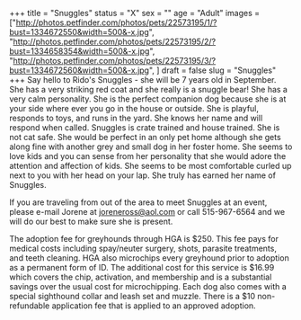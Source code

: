 +++
title = "Snuggles"
status = "X"
sex = ""
age = "Adult"
images = ["http://photos.petfinder.com/photos/pets/22573195/1/?bust=1334672550&width=500&-x.jpg",
"http://photos.petfinder.com/photos/pets/22573195/2/?bust=1334658354&width=500&-x.jpg",
"http://photos.petfinder.com/photos/pets/22573195/3/?bust=1334672560&width=500&-x.jpg",
]
draft = false
slug = "Snuggles"
+++
Say hello to Rido's Snuggles - she will be 7 years old in September. She has a very striking red coat and she really is a snuggle bear! She has a very calm personality.  She is the perfect companion dog because she is at your side where ever you go in the house or outside.  She is playful, responds to toys, and runs in the yard.  She knows her name and will respond when called.  Snuggles is crate trained and house trained.  She is not cat safe.  She would be perfect in an only pet home although she gets along fine with another grey and small dog in her foster home.  She seems to love kids and you can sense from her personality that she would adore the attention and affection of kids.  She seems to be most comfortable curled up next to you with her head on your lap.  She truly has earned her name of Snuggles.



If you are traveling from out of the area to meet Snuggles at an event, please e-mail Jorene at joreneross@aol.com or call 515-967-6564 and we will do our best to make sure she is present.

The adoption fee for greyhounds through HGA is $250. This fee pays for medical costs including spay/neuter surgery, shots, parasite treatments, and teeth cleaning. HGA also microchips every greyhound prior to adoption as a permanent form of ID. The additional cost for this service is $16.99 which covers the chip, activation, and membership and is a substantial savings over the usual cost for microchipping. Each dog also comes with a special sighthound collar and leash set and muzzle. There is a $10 non-refundable application fee that is applied to an approved adoption.

